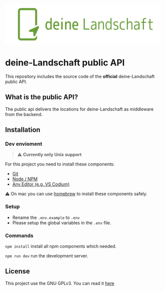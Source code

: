 <p align="center">
    <img src="https://github.com/deine-Landschaft/dl-brand/blob/main/logo/deine-Landschaft_with_name.png?raw=true">
</p>

# deine-Landschaft public API
This repository includes the source code of the **official** deine-Landschaft public API.

## What is the public API?
The public api delivers the locations for deine-Landschaft as middleware from the backend.

## Installation
### Dev envioment
> ⚠️ **Currently only Unix support**

For this project you need to install these components:

- [Git](https://git-scm.com/downloads)
- [Node / NPM](https://nodejs.org/en/)
- [Any Editor (e.g. VS Codium)](https://vscodium.com/)

⚠️ On mac you can use [homebrew](https://brew.sh/) to install these components safely.

### Setup
- Rename the `.env.example` to `.env`
- Please setup the global variables in the `.env` file. 

### Commands
`npm install` install all npm components which needed.

`npm run dev` run the development server.

## License
This project use the GNU GPLv3. You can read it [here](./LICENSE)